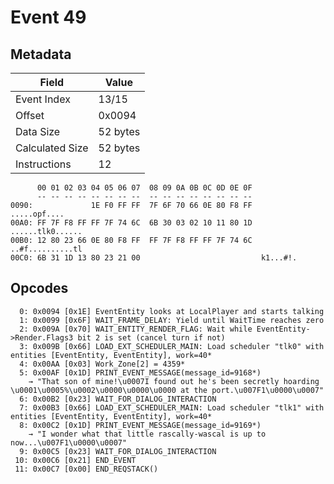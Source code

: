 # Event 49

## Metadata

| Field           | Value    |
|-----------------|----------|
| Event Index     | 13/15    |
| Offset          | 0x0094   |
| Data Size       | 52 bytes |
| Calculated Size | 52 bytes |
| Instructions    | 12       |

```
      00 01 02 03 04 05 06 07  08 09 0A 0B 0C 0D 0E 0F
      -- -- -- -- -- -- -- --  -- -- -- -- -- -- -- --
0090:             1E F0 FF FF  7F 6F 70 66 0E 80 F8 FF      .....opf....
00A0: FF 7F F8 FF FF 7F 74 6C  6B 30 03 02 10 11 80 1D  ......tlk0......
00B0: 12 80 23 66 0E 80 F8 FF  FF 7F F8 FF FF 7F 74 6C  ..#f..........tl
00C0: 6B 31 1D 13 80 23 21 00                           k1...#!.        
```

## Opcodes

```
  0: 0x0094 [0x1E] EventEntity looks at LocalPlayer and starts talking
  1: 0x0099 [0x6F] WAIT_FRAME_DELAY: Yield until WaitTime reaches zero
  2: 0x009A [0x70] WAIT_ENTITY_RENDER_FLAG: Wait while EventEntity->Render.Flags3 bit 2 is set (cancel turn if not)
  3: 0x009B [0x66] LOAD_EXT_SCHEDULER_MAIN: Load scheduler "tlk0" with entities [EventEntity, EventEntity], work=40*
  4: 0x00AA [0x03] Work_Zone[2] = 4359*
  5: 0x00AF [0x1D] PRINT_EVENT_MESSAGE(message_id=9168*)
    → "That son of mine!\u0007I found out he's been secretly hoarding \u0001\u0005%\u0002\u0000\u0000\u0000 at the port.\u007F1\u0000\u0007"
  6: 0x00B2 [0x23] WAIT_FOR_DIALOG_INTERACTION
  7: 0x00B3 [0x66] LOAD_EXT_SCHEDULER_MAIN: Load scheduler "tlk1" with entities [EventEntity, EventEntity], work=40*
  8: 0x00C2 [0x1D] PRINT_EVENT_MESSAGE(message_id=9169*)
    → "I wonder what that little rascally-wascal is up to now...\u007F1\u0000\u0007"
  9: 0x00C5 [0x23] WAIT_FOR_DIALOG_INTERACTION
 10: 0x00C6 [0x21] END_EVENT
 11: 0x00C7 [0x00] END_REQSTACK()
```
